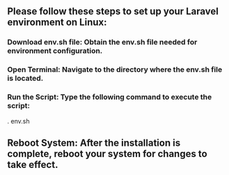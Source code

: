 ## Please follow these steps to set up your Laravel environment on Linux:

### Download env.sh file: Obtain the env.sh file needed for environment configuration.

### Open Terminal: Navigate to the directory where the env.sh file is located.

### Run the Script: Type the following command to execute the script:
. env.sh

## Reboot System: After the installation is complete, reboot your system for changes to take effect.
